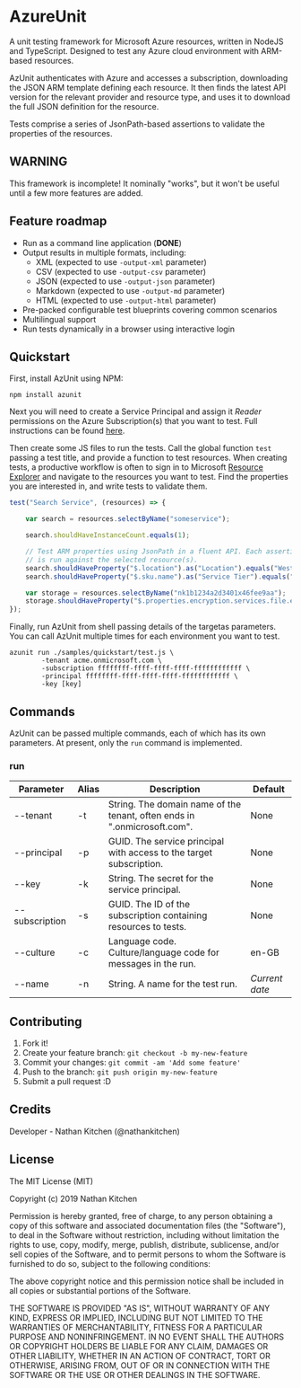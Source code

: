 # AzureUnit
A unit testing framework for Microsoft Azure resources, written in NodeJS and TypeScript. Designed to test any Azure cloud environment with ARM-based resources.

AzUnit authenticates with Azure and accesses a subscription, downloading the JSON ARM template defining each resource. It then finds the latest API version for the relevant provider and resource type, and uses it to download the full JSON definition for the resource.

Tests comprise a series of JsonPath-based assertions to validate the properties of the resources.

## WARNING
This framework is incomplete! It nominally "works", but it won't be useful until a few more features are added.

## Feature roadmap

   - Run as a command line application (**DONE**)
   - Output results in multiple formats, including:
      - XML (expected to use `-output-xml` parameter)
      - CSV (expected to use `-output-csv` parameter)
      - JSON (expected to use `-output-json` parameter)
      - Markdown (expected to use `-output-md` parameter)
      - HTML (expected to use `-output-html` parameter)
   - Pre-packed configurable test blueprints covering common scenarios
   - Multilingual support
   - Run tests dynamically in a browser using interactive login

## Quickstart
First, install AzUnit using NPM:

``` cli
npm install azunit
```

Next you will need to create a Service Principal and assign it *Reader* permissions on the Azure Subscription(s) that you want to test. Full instructions can be found [here](https://github.com/Azure/azure-sdk-for-node/blob/master/Documentation/Authentication.md#service-principal-authentication).

Then create some JS files to run the tests. Call the global function `test` passing a test title, and provide a function to test resources. When creating tests, a productive workflow is often to sign in to Microsoft [Resource Explorer](https://resources.azure.com) and navigate to the resources you want to test. Find the properties you are interested in, and write tests to validate them.

``` javascript
test("Search Service", (resources) => {

    var search = resources.selectByName("someservice");

    search.shouldHaveInstanceCount.equals(1);

    // Test ARM properties using JsonPath in a fluent API. Each assertion
    // is run against the selected resource(s).
    search.shouldHaveProperty("$.location").as("Location").equals("West Europe");
    search.shouldHaveProperty("$.sku.name").as("Service Tier").equals("basic");

    var storage = resources.selectByName("nk1b1234a2d3401x46fee9aa");
    storage.shouldHaveProperty("$.properties.encryption.services.file.enabled").as("File encryption").disabled();
});
```

Finally, run AzUnit from shell passing details of the targetas parameters. You can call AzUnit multiple times for each environment you want to test.

``` cli
azunit run ./samples/quickstart/test.js \
        -tenant acme.onmicrosoft.com \
        -subscription ffffffff-ffff-ffff-ffff-ffffffffffff \
        -principal ffffffff-ffff-ffff-ffff-ffffffffffff \
        -key [key]
```

## Commands
AzUnit can be passed multiple commands, each of which has its own parameters. At present, only the `run` command is implemented.

### run
| Parameter      | Alias | Description                                                               | Default        |
|----------------|-------|---------------------------------------------------------------------------|----------------|
| --tenant       | -t    | String. The domain name of the tenant, often ends in ".onmicrosoft.com".  | None           |
| --principal    | -p    | GUID. The service principal with access to the target subscription.       | None           |
| --key          | -k    | String. The secret for the service principal.                             | None           |
| --subscription | -s    | GUID. The ID of the subscription containing resources to tests.           | None           |
| --culture      | -c    | Language code. Culture/language code for messages in the run.             | en-GB          |
| --name         | -n    | String. A name for the test run.                                          | *Current date* |

## Contributing

   1. Fork it!
   2. Create your feature branch: `git checkout -b my-new-feature`
   3. Commit your changes: `git commit -am 'Add some feature'`
   4. Push to the branch: `git push origin my-new-feature`
   5. Submit a pull request :D

## Credits

Developer - Nathan Kitchen (@nathankitchen)

## License
 
The MIT License (MIT)

Copyright (c) 2019 Nathan Kitchen

Permission is hereby granted, free of charge, to any person obtaining a copy of this software and associated documentation files (the "Software"), to deal in the Software without restriction, including without limitation the rights to use, copy, modify, merge, publish, distribute, sublicense, and/or sell copies of the Software, and to permit persons to whom the Software is furnished to do so, subject to the following conditions:

The above copyright notice and this permission notice shall be included in all copies or substantial portions of the Software.

THE SOFTWARE IS PROVIDED "AS IS", WITHOUT WARRANTY OF ANY KIND, EXPRESS OR IMPLIED, INCLUDING BUT NOT LIMITED TO THE WARRANTIES OF MERCHANTABILITY, FITNESS FOR A PARTICULAR PURPOSE AND NONINFRINGEMENT. IN NO EVENT SHALL THE AUTHORS OR COPYRIGHT HOLDERS BE LIABLE FOR ANY CLAIM, DAMAGES OR OTHER LIABILITY, WHETHER IN AN ACTION OF CONTRACT, TORT OR OTHERWISE, ARISING FROM, OUT OF OR IN CONNECTION WITH THE SOFTWARE OR THE USE OR OTHER DEALINGS IN THE SOFTWARE.